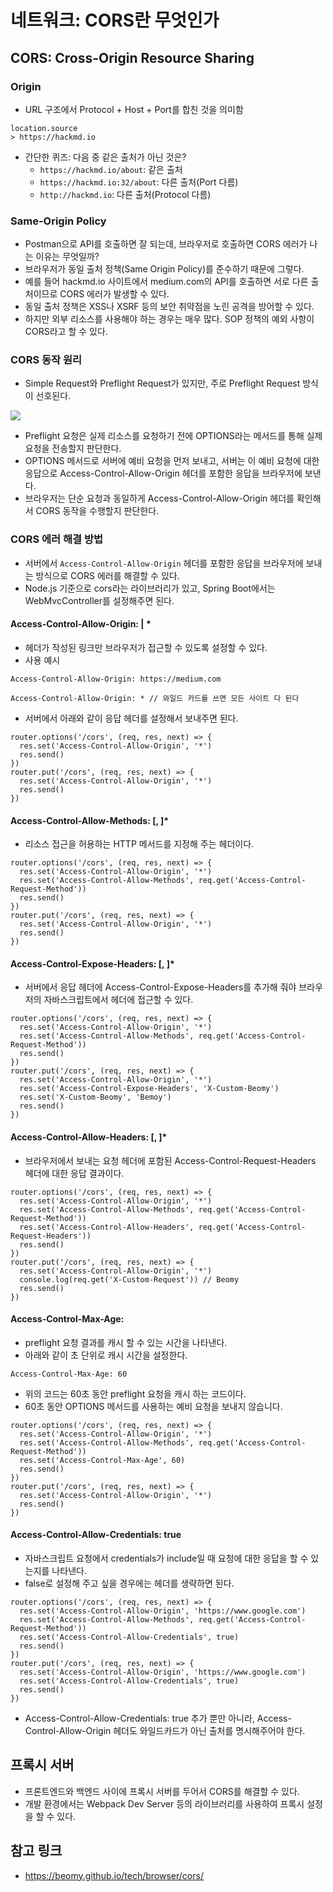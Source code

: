# 네트워크: CORS란 무엇인가
## CORS: Cross-Origin Resource Sharing
### Origin
* URL 구조에서 Protocol + Host + Port를 합친 것을 의미함
```console
location.source
> https://hackmd.io
```
* 간단한 퀴즈: 다음 중 같은 출처가 아닌 것은?
    * ```https://hackmd.io/about```: 같은 출처
    * ```https://hackmd.io:32/about```: 다른 출처(Port 다름)
    * ```http://hackmd.io```: 다른 출처(Protocol 다름)

### Same-Origin Policy
* Postman으로 API를 호출하면 잘 되는데, 브라우저로 호출하면 CORS 에러가 나는 이유는 무엇일까?
* 브라우저가 동일 출처 정책(Same Origin Policy)를 준수하기 때문에 그렇다.
* 예를 들어 hackmd.io 사이트에서 medium.com의 API를 호출하면 서로 다른 출처이므로 CORS 에러가 발생할 수 있다.
* 동일 출처 정책은 XSS나 XSRF 등의 보안 취약점을 노린 공격을 방어할 수 있다.
* 하지만 외부 리소스를 사용해야 하는 경우는 매우 많다. SOP 정책의 예외 사항이 CORS라고 할 수 있다.

### CORS 동작 원리
* Simple Request와 Preflight Request가 있지만, 주로 Preflight Request 방식이 선호된다.

![](https://i.imgur.com/Wv9msLm.png)
* Preflight 요청은 실제 리소스를 요청하기 전에 OPTIONS라는 메서드를 통해 실제 요청을 전송할지 판단한다.
* OPTIONS 메서드로 서버에 예비 요청을 먼저 보내고, 서버는 이 예비 요청에 대한 응답으로 Access-Control-Allow-Origin 헤더를 포함한 응답을 브라우저에 보낸다.
* 브라우저는 단순 요청과 동일하게 Access-Control-Allow-Origin 헤더를 확인해서 CORS 동작을 수행할지 판단한다.

### CORS 에러 해결 방법
* 서버에서 ```Access-Control-Allow-Origin``` 헤더를 포함한 응답을 브라우저에 보내는 방식으로 CORS 에러를 해결할 수 있다.
* Node.js 기준으로 cors라는 라이브러리가 있고, Spring Boot에서는 WebMvcController를 설정해주면 된다.

#### Access-Control-Allow-Origin: <origin> | *
* 헤더가 작성된 링크만 브라우저가 접근할 수 있도록 설정할 수 있다.
* 사용 예시
```
Access-Control-Allow-Origin: https://medium.com
```
```
Access-Control-Allow-Origin: * // 와일드 카드를 쓰면 모든 사이트 다 된다
```
* 서버에서 아래와 같이 응답 헤더를 설정해서 보내주면 된다.
```javascript=
router.options('/cors', (req, res, next) => {
  res.set('Access-Control-Allow-Origin', '*')
  res.send()
})
router.put('/cors', (req, res, next) => {
  res.set('Access-Control-Allow-Origin', '*')
  res.send()
})
```
#### Access-Control-Allow-Methods: <method>[, <method>]*
* 리소스 접근을 허용하는 HTTP 메서드를 지정해 주는 헤더이다.
```javascript=
router.options('/cors', (req, res, next) => {
  res.set('Access-Control-Allow-Origin', '*')
  res.set('Access-Control-Allow-Methods', req.get('Access-Control-Request-Method'))
  res.send()
})
router.put('/cors', (req, res, next) => {
  res.set('Access-Control-Allow-Origin', '*')
  res.send()
})
```
#### Access-Control-Expose-Headers: <header-name>[, <header-name>]*
* 서버에서 응답 헤더에 Access-Control-Expose-Headers를 추가해 줘야 브라우저의 자바스크립트에서 헤더에 접근할 수 있다.
```javascript=
router.options('/cors', (req, res, next) => {
  res.set('Access-Control-Allow-Origin', '*')
  res.set('Access-Control-Allow-Methods', req.get('Access-Control-Request-Method'))
  res.send()
})
router.put('/cors', (req, res, next) => {
  res.set('Access-Control-Allow-Origin', '*')
  res.set('Access-Control-Expose-Headers', 'X-Custom-Beomy')
  res.set('X-Custom-Beomy', 'Bemoy')
  res.send()
})
```

#### Access-Control-Allow-Headers: <header-name>[, <header-name>]*
* 브라우저에서 보내는 요청 헤더에 포함된 Access-Control-Request-Headers 헤더에 대한 응답 결과이다.
```javascript=
router.options('/cors', (req, res, next) => {
  res.set('Access-Control-Allow-Origin', '*')
  res.set('Access-Control-Allow-Methods', req.get('Access-Control-Request-Method'))
  res.set('Access-Control-Allow-Headers', req.get('Access-Control-Request-Headers'))
  res.send()
})
router.put('/cors', (req, res, next) => {
  res.set('Access-Control-Allow-Origin', '*')
  console.log(req.get('X-Custom-Request')) // Beomy
  res.send()
})
```
#### Access-Control-Max-Age: <delta-seconds>
* preflight 요청 결과를 캐시 할 수 있는 시간을 나타낸다.
* 아래와 같이 초 단위로 캐시 시간을 설정한다.
```
Access-Control-Max-Age: 60
```
* 위의 코드는 60초 동안 preflight 요청을 캐시 하는 코드이다.
* 60초 동안 OPTIONS 메서드를 사용하는 예비 요청을 보내지 않습니다.
```javascript=
router.options('/cors', (req, res, next) => {
  res.set('Access-Control-Allow-Origin', '*')
  res.set('Access-Control-Allow-Methods', req.get('Access-Control-Request-Method'))
  res.set('Access-Control-Max-Age', 60)
  res.send()
})
router.put('/cors', (req, res, next) => {
  res.set('Access-Control-Allow-Origin', '*')
  res.send()
})
```
#### Access-Control-Allow-Credentials: true
* 자바스크립트 요청에서 credentials가 include일 때 요청에 대한 응답을 할 수 있는지를 나타낸다.
* false로 설정해 주고 싶을 경우에는 헤더를 생략하면 된다.
```javascript=
router.options('/cors', (req, res, next) => {
  res.set('Access-Control-Allow-Origin', 'https://www.google.com')
  res.set('Access-Control-Allow-Methods', req.get('Access-Control-Request-Method'))
  res.set('Access-Control-Allow-Credentials', true)
  res.send()
})
router.put('/cors', (req, res, next) => {
  res.set('Access-Control-Allow-Origin', 'https://www.google.com')
  res.set('Access-Control-Allow-Credentials', true)
  res.send()
})
```
* Access-Control-Allow-Credentials: true 추가 뿐만 아니라, Access-Control-Allow-Origin 헤더도 와일드카드가 아닌 출처를 명시해주어야 한다.

## 프록시 서버
* 프론트엔드와 백엔드 사이에 프록시 서버를 두어서 CORS를 해결할 수 있다.
* 개발 환경에서는 Webpack Dev Server 등의 라이브러리를 사용하여 프록시 설정을 할 수 있다.

## 참고 링크
* https://beomy.github.io/tech/browser/cors/